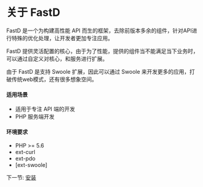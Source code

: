 # 关于 FastD 

FastD 是一个为构建高性能 API 而生的框架，去除前版本多余的组件，针对API进行特殊的优化处理，让开发者更加专注应用。

FastD 提供灵活配置的核心，由于为了性能，提供的组件当不能满足当下业务时，可以通过自定义对核心，和服务进行扩展。

由于 FastD 是支持 Swoole 扩展，因此可以通过 Swoole 来开发更多的应用，打破传统web模式，还有很多想象空间。

#### 适用场景

* 适用于专注 API 端的开发
* PHP 服务端开发

#### 环境要求

* PHP >= 5.6
* ext-curl
* ext-pdo
* [ext-swoole]

下一节: [安装](1-2-installing.md)